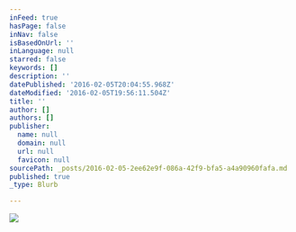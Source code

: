 ```yaml
---
inFeed: true
hasPage: false
inNav: false
isBasedOnUrl: ''
inLanguage: null
starred: false
keywords: []
description: ''
datePublished: '2016-02-05T20:04:55.968Z'
dateModified: '2016-02-05T19:56:11.504Z'
title: ''
author: []
authors: []
publisher:
  name: null
  domain: null
  url: null
  favicon: null
sourcePath: _posts/2016-02-05-2ee62e9f-086a-42f9-bfa5-a4a90960fafa.md
published: true
_type: Blurb

---
```

![](https://the-grid-user-content.s3-us-west-2.amazonaws.com/eefe68df-8dcd-4595-9492-dda4d6a1dbe0.jpg)